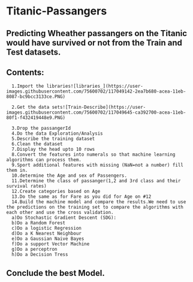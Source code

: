 # Titanic-Passangers
## Predicting Wheather passangers on the Titanic would have survived or not from the Train and Test datasets.
## Contents:
      1.Import the libraries![libraries_](https://user-images.githubusercontent.com/75600702/117049142-2ea7b680-acea-11eb-8087-bc9bcc3133ce.PNG)

      2.Get the data sets![Train-Describe](https://user-images.githubusercontent.com/75600702/117049645-ca392700-acea-11eb-80f1-f432419448e9.PNG)

      3.Drop the passangerId
      4.Do the data Exploration/Analysis
      5.Describe the training dataset
      6.Clean the dataset
      7.Display the head upto 10 rows
      8.Convert the features into numerals so that machine learning algorithms can process them.
      9.Sport additional features with missing (NaN=not a number) fill them in.
      10.determine the Age and sex of Passengers.
      11.Determine the class of passanger(1,2 and 3rd class and their survival rates) 
      12.Create categories based on Age
      13.Do the same as for Fare as you did for Age on #12
      14.Build the machine model and compare the results.We need to use the predictions on the training set to compare the algorithms with each other and use the cross validation.
      a)Do Stochastic Gradient Descent (SDG):
      b)Do a Random Forest
      c)Do a logistic Regression
      d)Do a K Nearest Neighbour 
      e)Do a Gaussian Naive Bayes 
      f)Do a support Vector Machine 
      g)Do a perceptron 
      h)Do a Decision Tress
   ## Conclude the best Model.
